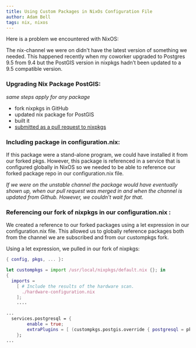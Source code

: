 ```yaml
---
title: Using Custom Packages in NixOs Configuration File
author: Adam Bell
tags: nix, nixos
---
```


Here is a problem we encountered with NixOS: 

The nix-channel we were on didn't have the latest version of something we needed. This happened recently when my coworker upgraded to Postgres 9.5 from 9.4 but the PostGIS version in nixpkgs hadn’t been updated to a 9.5 compatible version.
<!--more-->

### Upgrading Nix Package PostGIS:

*same steps apply for any package*

* fork nixpkgs in GitHub
* updated nix package for PostGIS
* built it
* [submitted as a pull request to nixpkgs](https://github.com/NixOS/nixpkgs/pull/13572/commits/c267f5b71122453268d55ef665f20262be7f53d9)

### Including package in configuration.nix:

If this package were a stand-alone program, we could have installed it from our forked pkgs. However, this package is referenced in a service that is configured globally in NixOS so we needed to be able to reference our forked package repo in our configuration.nix file. 

*If we were on the unstable channel the package would have eventually shown up, when our pull request was merged in and when the channel is updated from Github. However, we couldn't wait for that.*

### Referencing our fork of nixpkgs in our configuration.nix :
We created a reference to our forked packages using a let expression in our configuration.nix file.  This allowed us to globally reference packages both from the channel we are subscribed and from our custompkgs fork.

Using a let expression, we pulled in our fork of nixpkgs:

``` configuration.nix
{ config, pkgs, ... }:

let custompkgs = import /usr/local/nixpkgs/default.nix {}; in
{
  imports =
    [ # Include the results of the hardware scan.
      ./hardware-configuration.nix
    ];
    ....
```

``` configuration.nix
...
  services.postgresql = {
        enable = true;
        extraPlugins = [ (custompkgs.postgis.override { postgresql = pkgs.postgresql95; }).v_2_2_1 ];
    };
...
```
